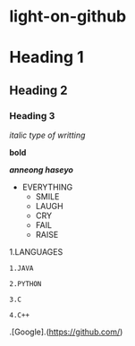 # light-on-github
# Heading 1
## Heading 2
### Heading 3
*italic type of writting*

**bold**

***anneong haseyo***

* EVERYTHING
  * SMILE
  * LAUGH
  * CRY
  * FAIL
  * RAISE
  
1.LANGUAGES

    1.JAVA
  
    2.PYTHON
  
    3.C
  
    4.C++
    
 .[Google].(https://github.com/)
  
